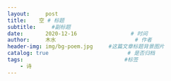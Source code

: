 ```yaml
---
layout:     post                       
title:    空 # 标题
subtitle:     #副标题
date:       2020-12-16                 # 时间
author:     木水                         # 作者
header-img: img/bg-poem.jpg     #这篇文章标题背景图片
catalog: true                         # 是否归档
tags:                                #标签
    - 诗
---
```

